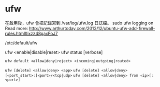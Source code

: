 # ufw
在啟用後，ufw 會把記錄寫到 /var/log/ufw.log 日誌檔。
sudo ufw logging on
Read more: http://www.arthurtoday.com/2013/12/ubuntu-ufw-add-firewall-rules.html#ixzz48gaxFoJ7


/etc/default/ufw


ufw <enable|disable|reset>
ufw status [verbose]


`ufw default <allow|deny|reject> <incoming|outgoing|routed>`

`ufw [delete] <allow|deny> <app>`
`ufw [delete] <allow|deny> [<port_start>:]<port>/<tcp|udp>`
`ufw [delete] <allow|deny> from <ip>[:<port>]`
